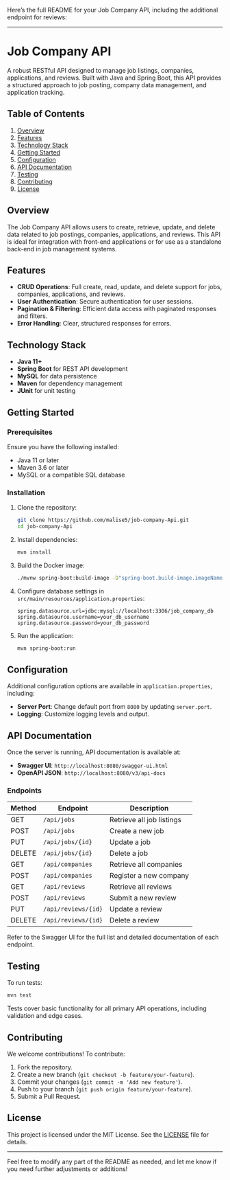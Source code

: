 Here’s the full README for your Job Company API, including the additional endpoint for reviews:

---

# Job Company API

A robust RESTful API designed to manage job listings, companies, applications, and reviews. Built with Java and Spring Boot, this API provides a structured approach to job posting, company data management, and application tracking.

## Table of Contents

1. [Overview](#overview)
2. [Features](#features)
3. [Technology Stack](#technology-stack)
4. [Getting Started](#getting-started)
5. [Configuration](#configuration)
6. [API Documentation](#api-documentation)
7. [Testing](#testing)
8. [Contributing](#contributing)
9. [License](#license)

## Overview

The Job Company API allows users to create, retrieve, update, and delete data related to job postings, companies, applications, and reviews. This API is ideal for integration with front-end applications or for use as a standalone back-end in job management systems.

## Features

- **CRUD Operations**: Full create, read, update, and delete support for jobs, companies, applications, and reviews.
- **User Authentication**: Secure authentication for user sessions.
- **Pagination & Filtering**: Efficient data access with paginated responses and filters.
- **Error Handling**: Clear, structured responses for errors.

## Technology Stack

- **Java 11+**
- **Spring Boot** for REST API development
- **MySQL** for data persistence
- **Maven** for dependency management
- **JUnit** for unit testing

## Getting Started

### Prerequisites

Ensure you have the following installed:
- Java 11 or later
- Maven 3.6 or later
- MySQL or a compatible SQL database

### Installation

1. Clone the repository:
   ```bash
   git clone https://github.com/malise5/job-company-Api.git
   cd job-company-Api
   ```

2. Install dependencies:
   ```bash
   mvn install
   ```

3. Build the Docker image:
   ```bash
   ./mvnw spring-boot:build-image -D"spring-boot.build-image.imageName=malise/jobappimage"
   ```

4. Configure database settings in `src/main/resources/application.properties`:
   ```properties
   spring.datasource.url=jdbc:mysql://localhost:3306/job_company_db
   spring.datasource.username=your_db_username
   spring.datasource.password=your_db_password
   ```

5. Run the application:
   ```bash
   mvn spring-boot:run
   ```

## Configuration

Additional configuration options are available in `application.properties`, including:
- **Server Port**: Change default port from `8080` by updating `server.port`.
- **Logging**: Customize logging levels and output.

## API Documentation

Once the server is running, API documentation is available at:
- **Swagger UI**: `http://localhost:8080/swagger-ui.html`
- **OpenAPI JSON**: `http://localhost:8080/v3/api-docs`

### Endpoints

| Method | Endpoint                   | Description                   |
|--------|-----------------------------|-------------------------------|
| GET    | `/api/jobs`                 | Retrieve all job listings     |
| POST   | `/api/jobs`                 | Create a new job              |
| PUT    | `/api/jobs/{id}`            | Update a job                  |
| DELETE | `/api/jobs/{id}`            | Delete a job                  |
| GET    | `/api/companies`            | Retrieve all companies        |
| POST   | `/api/companies`            | Register a new company        |
| GET    | `/api/reviews`              | Retrieve all reviews          |
| POST   | `/api/reviews`              | Submit a new review           |
| PUT    | `/api/reviews/{id}`         | Update a review               |
| DELETE | `/api/reviews/{id}`         | Delete a review               |

Refer to the Swagger UI for the full list and detailed documentation of each endpoint.

## Testing

To run tests:
```bash
mvn test
```
Tests cover basic functionality for all primary API operations, including validation and edge cases.

## Contributing

We welcome contributions! To contribute:

1. Fork the repository.
2. Create a new branch (`git checkout -b feature/your-feature`).
3. Commit your changes (`git commit -m 'Add new feature'`).
4. Push to your branch (`git push origin feature/your-feature`).
5. Submit a Pull Request.

## License

This project is licensed under the MIT License. See the [LICENSE](LICENSE) file for details.

---

Feel free to modify any part of the README as needed, and let me know if you need further adjustments or additions!